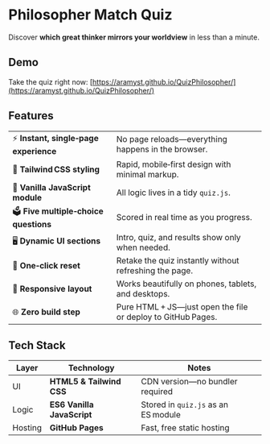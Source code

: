 # Philosopher Match Quiz

Discover **which great thinker mirrors your worldview** in less than a minute.

## Demo

Take the quiz right now: [https://aramyst.github.io/QuizPhilosopher/](https://aramyst.github.io/QuizPhilosopher/)

## Features

|                                        |                                                              |
| -------------------------------------- | ------------------------------------------------------------ |
| ⚡ **Instant, single‑page experience**  | No page reloads—everything happens in the browser.           |
| 💨 **Tailwind CSS styling**            | Rapid, mobile‑first design with minimal markup.              |
| 🧩 **Vanilla JavaScript module**       | All logic lives in a tidy `quiz.js`.                         |
| 🗳️ **Five multiple‑choice questions** | Scored in real time as you progress.                         |
| 🖥️ **Dynamic UI sections**            | Intro, quiz, and results show only when needed.              |
| 🔄 **One‑click reset**                 | Retake the quiz instantly without refreshing the page.       |
| 📱 **Responsive layout**               | Works beautifully on phones, tablets, and desktops.          |
| 🌐 **Zero build step**                 | Pure HTML + JS—just open the file or deploy to GitHub Pages. |

## Tech Stack

| Layer   | Technology                 | Notes                               |
| ------- | -------------------------- | ----------------------------------- |
| UI      | **HTML5 & Tailwind CSS**   | CDN version—no bundler required     |
| Logic   | **ES6 Vanilla JavaScript** | Stored in `quiz.js` as an ES module |
| Hosting | **GitHub Pages**           | Fast, free static hosting           |
